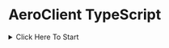 # AeroClient TypeScript

<details>
<summary>Click Here To Start</summary>

## 1. To Start Simply Pull, Download  or Clone This GitHub Repo

## 2. Once You Have Cloned, Run `npm i` To Install All The Dependincies

## 3. Edit .env To Your Configuration.
```
BOT_TOKEN=BOT_TOKEN_HERE
BOT_MONGOURI=MONGO_URL_HERE
BOT_PREFIX=BOT_PREFIX_HERE
```
## 4. Once Done Run `ts-node .` To Start Up

## 5. Make Commands And Events
